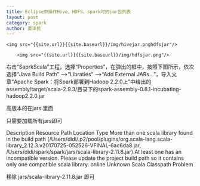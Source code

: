 ```yaml
---
title: Eclipse中操作Hive、HDFS、spark时的jar包列表
layout: post
category: spark
author: 夏泽民
---
```

<!-- more -->
	<img src="{{site.url}}{{site.baseurl}}/img/hivejar.pnghdfsjar"/>
	
		<img src="{{site.url}}{{site.baseurl}}/img/hdfsjar.png"/>
右击“SaprkScala”工程，选择“Properties”，在弹出的框中，按照下图所示，依次选择“Java Build Path” –>“Libraties” –>“Add External JARs…”，导入文章“Apache Spark：将Spark部署到Hadoop 2.2.0上”中给出的
assembly/target/scala-2.9.3/目录下的spark-assembly-0.8.1-incubating- hadoop2.2.0.jar


高版本的在jars 里面
			
			
只需要加载所有jars即可

Description	Resource	Path	Location	Type
More than one scala library found in the build path (/Users/didi/.p2/pool/plugins/org.scala-lang.scala-library_2.12.3.v20170725-052526-VFINAL-6ac6da8.jar, /Users/didi/spark/spark/jars/scala-library-2.11.8.jar).At least one has an incompatible version. Please update the project build path so it contains only one compatible scala library.	online		Unknown	Scala Classpath Problem

移除
jars/scala-library-2.11.8.jar
即可

